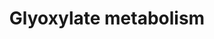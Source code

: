 ---
annotations:
- id: PW:0000083
  parent: classic metabolic pathway
  type: Pathway Ontology
  value: D-alanine metabolic pathway
- id: PW:0000013
  parent: disease pathway
  type: Pathway Ontology
  value: disease pathway
- id: PW:0000440
  parent: classic metabolic pathway
  type: Pathway Ontology
  value: glycine metabolic pathway
- id: PW:0001783
  parent: disease pathway
  type: Pathway Ontology
  value: primary hyperoxaluria type 2 pathway
- id: CL:0000182
  parent: native cell
  type: Cell Type Ontology
  value: hepatocyte
- id: PW:0001780
  parent: disease pathway
  type: Pathway Ontology
  value: hyperoxaluria pathway
- id: PW:0001781
  parent: disease pathway
  type: Pathway Ontology
  value: primary hyperoxaluria pathway
- id: DOID:0111671
  parent: genetic disease
  type: Disease Ontology
  value: primary hyperoxaluria type 2
- id: CL:0000003
  parent: native cell
  type: Cell Type Ontology
  value: native cell
- id: DOID:655
  parent: genetic disease
  type: Disease Ontology
  value: inherited metabolic disorder
- id: PW:0001782
  parent: disease pathway
  type: Pathway Ontology
  value: primary hyperoxaluria type 1 pathway
- id: DOID:2977
  parent: genetic disease
  type: Disease Ontology
  value: primary hyperoxaluria
- id: DOID:0111672
  parent: genetic disease
  type: Disease Ontology
  value: primary hyperoxaluria type 3
- id: DOID:0111670
  parent: genetic disease
  type: Disease Ontology
  value: primary hyperoxaluria type 1
authors:
- EmiliaAgasi
- Alexandrabosch
- Egonw
- DeSl
- Eweitz
citedin: ''
communities:
- IEM
- RareDiseases
description: 'The glyoxylate metabolism in hepatocytes is affected by primary hyperoxaluria
  (PH) types 1-3, leading to glyoxylate accumulation and hence, increased oxalate
  production, which is transported out of the hepatocytes by SLC26a1 transporters
  on the basolateral membrane into the blood and consequently, the kidneys, where
  it causes the occurrence of CaOx (calcium + oxalate) crystal deposition and hence,
  kidney stones. PH1 is caused due to a mutation of the AGT (glyoxylate aminotransferase)
  trimer, responsible for the conversion of glyoxylate into pyruvate in the peroxisome.
  PH2 is caused by mutations of glyoxylate reductase (GR), that converts 3-hydroxypyruvate
  into D-glycerate in the cytosol. It also catalyses the conversion of glyoxylate
  into glycolate. PH3 is linked to mutations on the HOGA1 gene, yielding the tetramer
  4‐hydroxy‐2‐oxoglutarate aldolase, which acts in the mitochondrion to convert 4-hydroxy-2-oxoglutarate
  to glyoxylate. Secondary hyperoxaluria is caused by (1) increased absorption of
  dietary oxalate through the GI tract or (2) increased consumption of dietary oxalate.
  There is an abundance of knowledge gaps in this pathway, specifically regarding
  the peroxisomal and mitochondrial transporters for several metabolites. This pathway
  is based on Physicians Guide to the Diagnosis, Treatment, and Follow-up of Inherited
  Metabolic Diseases by Nenad Blau Chapter 28 (Hyperoxalurias) (ISBN 3642403360).  '
last-edited: 2025-01-31
ndex: null
organisms:
- Homo sapiens
redirect_from:
- /index.php/Pathway:WP5166
- /instance/WP5166
- /instance/WP5166_r136362
revision: r136362
schema-jsonld:
- '@context': https://schema.org/
  '@id': https://wikipathways.github.io/pathways/WP5166.html
  '@type': Dataset
  creator:
    '@type': Organization
    name: WikiPathways
  description: 'The glyoxylate metabolism in hepatocytes is affected by primary hyperoxaluria
    (PH) types 1-3, leading to glyoxylate accumulation and hence, increased oxalate
    production, which is transported out of the hepatocytes by SLC26a1 transporters
    on the basolateral membrane into the blood and consequently, the kidneys, where
    it causes the occurrence of CaOx (calcium + oxalate) crystal deposition and hence,
    kidney stones. PH1 is caused due to a mutation of the AGT (glyoxylate aminotransferase)
    trimer, responsible for the conversion of glyoxylate into pyruvate in the peroxisome.
    PH2 is caused by mutations of glyoxylate reductase (GR), that converts 3-hydroxypyruvate
    into D-glycerate in the cytosol. It also catalyses the conversion of glyoxylate
    into glycolate. PH3 is linked to mutations on the HOGA1 gene, yielding the tetramer
    4‐hydroxy‐2‐oxoglutarate aldolase, which acts in the mitochondrion to convert
    4-hydroxy-2-oxoglutarate to glyoxylate. Secondary hyperoxaluria is caused by (1)
    increased absorption of dietary oxalate through the GI tract or (2) increased
    consumption of dietary oxalate. There is an abundance of knowledge gaps in this
    pathway, specifically regarding the peroxisomal and mitochondrial transporters
    for several metabolites. This pathway is based on Physicians Guide to the Diagnosis,
    Treatment, and Follow-up of Inherited Metabolic Diseases by Nenad Blau Chapter
    28 (Hyperoxalurias) (ISBN 3642403360).  '
  keywords:
  - 1P5CDH
  - 3-hydroxypyruvate
  - AGT
  - AspAT
  - C5H6NO3
  - C5H8NO5
  - Calcium
  - D-glycerate
  - DAO
  - FAD
  - GO
  - GRHPR
  - Glycine
  - Glycolate
  - Glyoxylate
  - HOG
  - HOGA1
  - HYPDH
  - Hydroxyproline
  - L-Alanine
  - L-Serine
  - L-glycerate
  - LDH5
  - Oxalate
  - PXMP2
  - Pyruvate
  - SLC26A1
  - Unknown mitochondrialHPRO carrier
  - Unknown peroxisomalglyoxylate carrier
  - Unknownglyoxylatecarrier
  license: CC0
  name: Glyoxylate metabolism
seo: CreativeWork
title: Glyoxylate metabolism
wpid: WP5166
---